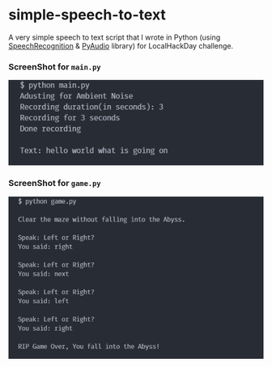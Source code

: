# simple-speech-to-text

A very simple speech to text script that I wrote in Python (using [SpeechRecognition](https://pypi.org/project/SpeechRecognition/) & [PyAudio](https://pypi.org/project/PyAudio/) library) for LocalHackDay challenge.

### ScreenShot for `main.py`
![main](./demo_main.PNG)

### ScreenShot for `game.py`
![game](./demo_game.PNG)
